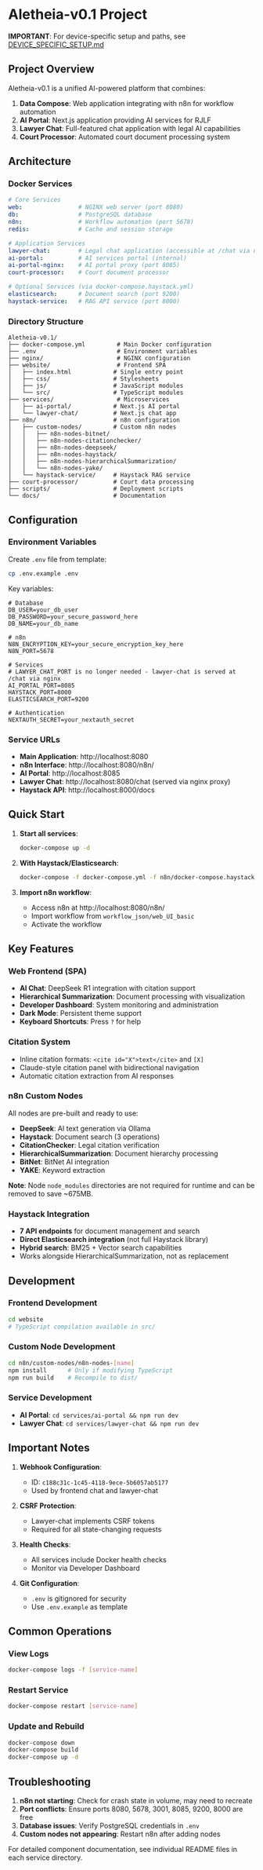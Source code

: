 # Aletheia-v0.1 Project

**IMPORTANT**: For device-specific setup and paths, see [DEVICE_SPECIFIC_SETUP.md](./DEVICE_SPECIFIC_SETUP.md)

## Project Overview

Aletheia-v0.1 is a unified AI-powered platform that combines:
1. **Data Compose**: Web application integrating with n8n for workflow automation
2. **AI Portal**: Next.js application providing AI services for RJLF
3. **Lawyer Chat**: Full-featured chat application with legal AI capabilities
4. **Court Processor**: Automated court document processing system

## Architecture

### Docker Services

```yaml
# Core Services
web:                # NGINX web server (port 8080)
db:                 # PostgreSQL database
n8n:                # Workflow automation (port 5678)
redis:              # Cache and session storage

# Application Services
lawyer-chat:        # Legal chat application (accessible at /chat via nginx)
ai-portal:          # AI services portal (internal)
ai-portal-nginx:    # AI portal proxy (port 8085)
court-processor:    # Court document processor

# Optional Services (via docker-compose.haystack.yml)
elasticsearch:      # Document search (port 9200)
haystack-service:   # RAG API service (port 8000)
```

### Directory Structure

```
Aletheia-v0.1/
├── docker-compose.yml         # Main Docker configuration
├── .env                       # Environment variables
├── nginx/                     # NGINX configuration
├── website/                   # Frontend SPA
│   ├── index.html            # Single entry point
│   ├── css/                  # Stylesheets
│   ├── js/                   # JavaScript modules
│   └── src/                  # TypeScript modules
├── services/                  # Microservices
│   ├── ai-portal/            # Next.js AI portal
│   └── lawyer-chat/          # Next.js chat app
├── n8n/                      # n8n configuration
│   ├── custom-nodes/         # Custom n8n nodes
│   │   ├── n8n-nodes-bitnet/
│   │   ├── n8n-nodes-citationchecker/
│   │   ├── n8n-nodes-deepseek/
│   │   ├── n8n-nodes-haystack/
│   │   ├── n8n-nodes-hierarchicalSummarization/
│   │   └── n8n-nodes-yake/
│   └── haystack-service/     # Haystack RAG service
├── court-processor/          # Court data processing
├── scripts/                  # Deployment scripts
└── docs/                     # Documentation
```

## Configuration

### Environment Variables

Create `.env` file from template:
```bash
cp .env.example .env
```

Key variables:
```
# Database
DB_USER=your_db_user
DB_PASSWORD=your_secure_password_here
DB_NAME=your_db_name

# n8n
N8N_ENCRYPTION_KEY=your_secure_encryption_key_here
N8N_PORT=5678

# Services
# LAWYER_CHAT_PORT is no longer needed - lawyer-chat is served at /chat via nginx
AI_PORTAL_PORT=8085
HAYSTACK_PORT=8000
ELASTICSEARCH_PORT=9200

# Authentication
NEXTAUTH_SECRET=your_nextauth_secret
```

### Service URLs

- **Main Application**: http://localhost:8080
- **n8n Interface**: http://localhost:8080/n8n/
- **AI Portal**: http://localhost:8085
- **Lawyer Chat**: http://localhost:8080/chat (served via nginx proxy)
- **Haystack API**: http://localhost:8000/docs

## Quick Start

1. **Start all services**:
   ```bash
   docker-compose up -d
   ```

2. **With Haystack/Elasticsearch**:
   ```bash
   docker-compose -f docker-compose.yml -f n8n/docker-compose.haystack.yml up -d
   ```

3. **Import n8n workflow**:
   - Access n8n at http://localhost:8080/n8n/
   - Import workflow from `workflow_json/web_UI_basic`
   - Activate the workflow

## Key Features

### Web Frontend (SPA)
- **AI Chat**: DeepSeek R1 integration with citation support
- **Hierarchical Summarization**: Document processing with visualization
- **Developer Dashboard**: System monitoring and administration
- **Dark Mode**: Persistent theme support
- **Keyboard Shortcuts**: Press `?` for help

### Citation System
- Inline citation formats: `<cite id="X">text</cite>` and `[X]`
- Claude-style citation panel with bidirectional navigation
- Automatic citation extraction from AI responses

### n8n Custom Nodes
All nodes are pre-built and ready to use:
- **DeepSeek**: AI text generation via Ollama
- **Haystack**: Document search (3 operations)
- **CitationChecker**: Legal citation verification
- **HierarchicalSummarization**: Document hierarchy processing
- **BitNet**: BitNet AI integration
- **YAKE**: Keyword extraction

**Note**: Node `node_modules` directories are not required for runtime and can be removed to save ~675MB.

### Haystack Integration
- **7 API endpoints** for document management and search
- **Direct Elasticsearch integration** (not full Haystack library)
- **Hybrid search**: BM25 + Vector search capabilities
- Works alongside HierarchicalSummarization, not as replacement

## Development

### Frontend Development
```bash
cd website
# TypeScript compilation available in src/
```

### Custom Node Development
```bash
cd n8n/custom-nodes/n8n-nodes-[name]
npm install      # Only if modifying TypeScript
npm run build    # Recompile to dist/
```

### Service Development
- **AI Portal**: `cd services/ai-portal && npm run dev`
- **Lawyer Chat**: `cd services/lawyer-chat && npm run dev`

## Important Notes

1. **Webhook Configuration**: 
   - ID: `c188c31c-1c45-4118-9ece-5b6057ab5177`
   - Used by frontend chat and lawyer-chat

2. **CSRF Protection**: 
   - Lawyer-chat implements CSRF tokens
   - Required for all state-changing requests

3. **Health Checks**: 
   - All services include Docker health checks
   - Monitor via Developer Dashboard

4. **Git Configuration**:
   - `.env` is gitignored for security
   - Use `.env.example` as template

## Common Operations

### View Logs
```bash
docker-compose logs -f [service-name]
```

### Restart Service
```bash
docker-compose restart [service-name]
```

### Update and Rebuild
```bash
docker-compose down
docker-compose build
docker-compose up -d
```

## Troubleshooting

1. **n8n not starting**: Check for crash state in volume, may need to recreate
2. **Port conflicts**: Ensure ports 8080, 5678, 3001, 8085, 9200, 8000 are free
3. **Database issues**: Verify PostgreSQL credentials in `.env`
4. **Custom nodes not appearing**: Restart n8n after adding nodes

For detailed component documentation, see individual README files in each service directory.